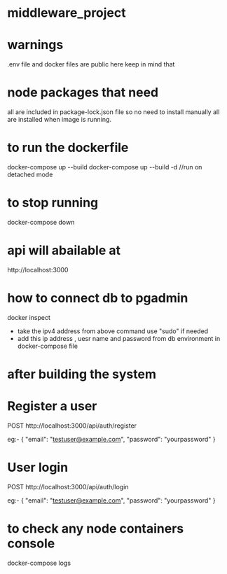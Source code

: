 # middleware_project

# warnings
.env file and docker files are public here keep in mind that

# node packages that need 
all are included in package-lock.json file so no need to install manually all are installed when image is running.

# to run the dockerfile
docker-compose up --build
docker-compose up --build -d //run on detached mode

# to stop running
docker-compose down

# api will abailable at 
http://localhost:3000

# how to connect db to pgadmin
docker inspect <db image id>
* take the ipv4 address from above command use "sudo" if needed
* add this ip address , uesr name and password from db environment in docker-compose file

# after building the system

# Register a user
POST http://localhost:3000/api/auth/register

eg:-
{
  "email": "testuser@example.com",
  "password": "yourpassword"
}


# User login
POST http://localhost:3000/api/auth/login

eg:-
{
  "email": "testuser@example.com",
  "password": "yourpassword"
}

# to check any node containers console

docker-compose logs <app>
